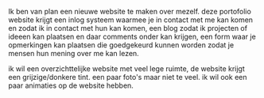 Ik ben van plan een nieuwe website te maken over mezelf. deze portofolio website krijgt een inlog systeem waarmee je in contact met me kan komen en zodat ik in contact met hun kan komen, een blog zodat ik projecten of ideeen kan plaatsen en daar comments onder kan krijgen, een form waar je opmerkingen kan plaatsen die goedgekeurd kunnen worden zodat je mensen hun mening over me kan lezen.

ik wil een overzichttelijke website met veel lege ruimte, de website krijgt een grijzige/donkere tint. een paar foto's maar niet te veel. ik wil ook een paar animaties op de website hebben.